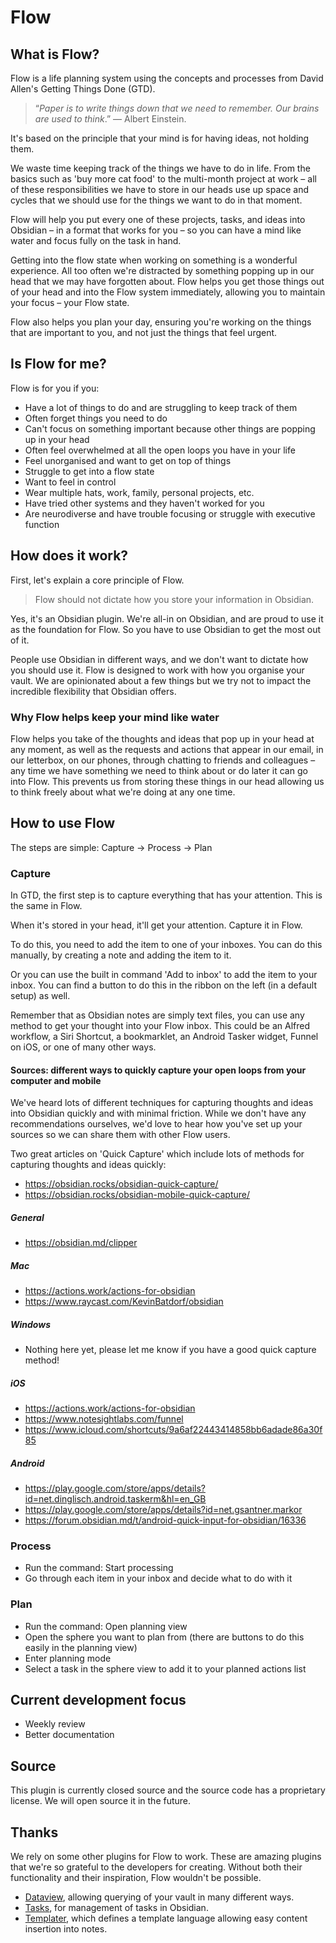 # Flow

## What is Flow?

Flow is a life planning system using the concepts and processes from David Allen's Getting Things Done (GTD).

> “_Paper is to write things down that we need to remember. Our brains are used to think_.” ― Albert Einstein.

It's based on the principle that your mind is for having ideas, not holding them.

We waste time keeping track of the things we have to do in life. From the basics such as 'buy more cat food' to the multi-month project at work – all of these responsibilities we have to store in our heads use up space and cycles that we should use for the things we want to do in that moment.

Flow will help you put every one of these projects, tasks, and ideas into Obsidian – in a format that works for you – so you can have a mind like water and focus fully on the task in hand.

Getting into the flow state when working on something is a wonderful experience. All too often we're distracted by something popping up in our head that we may have forgotten about. Flow helps you get those things out of your head and into the Flow system immediately, allowing you to maintain your focus – your Flow state.

Flow also helps you plan your day, ensuring you're working on the things that are important to you, and not just the things that feel urgent.

## Is Flow for me?

Flow is for you if you:

-   Have a lot of things to do and are struggling to keep track of them
-   Often forget things you need to do
-   Can't focus on something important because other things are popping up in your head
-   Often feel overwhelmed at all the open loops you have in your life
-   Feel unorganised and want to get on top of things
-   Struggle to get into a flow state
-   Want to feel in control
-   Wear multiple hats, work, family, personal projects, etc.
-   Have tried other systems and they haven't worked for you
-   Are neurodiverse and have trouble focusing or struggle with executive function

## How does it work?

First, let's explain a core principle of Flow.

> Flow should not dictate how you store your information in Obsidian.

Yes, it's an Obsidian plugin. We're all-in on Obsidian, and are proud to use it as the foundation for Flow. So you have to use Obsidian to get the most out of it.

People use Obsidian in different ways, and we don't want to dictate how you should use it. Flow is designed to work with how you organise your vault. We are opinionated about a few things but we try not to impact the incredible flexibility that Obsidian offers.

### Why Flow helps keep your mind like water

Flow helps you take of the thoughts and ideas that pop up in your head at any moment, as well as the requests and actions that appear in our email, in our letterbox, on our phones, through chatting to friends and colleagues – any time we have something we need to think about or do later it can go into Flow. This prevents us from storing these things in our head allowing us to think freely about what we're doing at any one time.

## How to use Flow

The steps are simple: Capture -> Process -> Plan

### Capture

In GTD, the first step is to capture everything that has your attention. This is the same in Flow.

When it's stored in your head, it'll get your attention. Capture it in Flow.

To do this, you need to add the item to one of your inboxes. You can do this manually, by creating a note and adding the item to it.

Or you can use the built in command 'Add to inbox' to add the item to your inbox. You can find a button to do this in the ribbon on the left (in a default setup) as well.

Remember that as Obsidian notes are simply text files, you can use any method to get your thought into your Flow inbox. This could be an Alfred workflow, a Siri Shortcut, a bookmarklet, an Android Tasker widget, Funnel on iOS, or one of many other ways.

#### Sources: different ways to quickly capture your open loops from your computer and mobile

We've heard lots of different techniques for capturing thoughts and ideas into Obsidian quickly and with minimal friction. While we don't have any recommendations ourselves, we'd love to hear how you've set up your sources so we can share them with other Flow users.

Two great articles on 'Quick Capture' which include lots of methods for capturing thoughts and ideas quickly:

-   https://obsidian.rocks/obsidian-quick-capture/
-   https://obsidian.rocks/obsidian-mobile-quick-capture/

##### General

-   https://obsidian.md/clipper

##### Mac

-   https://actions.work/actions-for-obsidian
-   https://www.raycast.com/KevinBatdorf/obsidian

##### Windows

-   Nothing here yet, please let me know if you have a good quick capture method!

##### iOS

-   https://actions.work/actions-for-obsidian
-   https://www.notesightlabs.com/funnel
-   https://www.icloud.com/shortcuts/9a6af22443414858bb6adade86a30f85

##### Android

-   https://play.google.com/store/apps/details?id=net.dinglisch.android.taskerm&hl=en_GB
-   https://play.google.com/store/apps/details?id=net.gsantner.markor
-   https://forum.obsidian.md/t/android-quick-input-for-obsidian/16336

### Process

-   Run the command: Start processing
-   Go through each item in your inbox and decide what to do with it

### Plan

-   Run the command: Open planning view
-   Open the sphere you want to plan from (there are buttons to do this easily in the planning view)
-   Enter planning mode
-   Select a task in the sphere view to add it to your planned actions list

## Current development focus

-   Weekly review
-   Better documentation

## Source

This plugin is currently closed source and the source code has a proprietary license. We will open source it in the future.

## Thanks

We rely on some other plugins for Flow to work. These are amazing plugins that we're so grateful to the developers for creating. Without both their functionality and their inspiration, Flow wouldn't be possible.

-   [Dataview](https://github.com/blacksmithgu/obsidian-dataview/tree/master), allowing querying of your vault in many different ways.
-   [Tasks](https://github.com/obsidian-tasks-group/obsidian-tasks), for management of tasks in Obsidian.
-   [Templater](https://github.com/SilentVoid13/Templater), which defines a template language allowing easy content insertion into notes.
